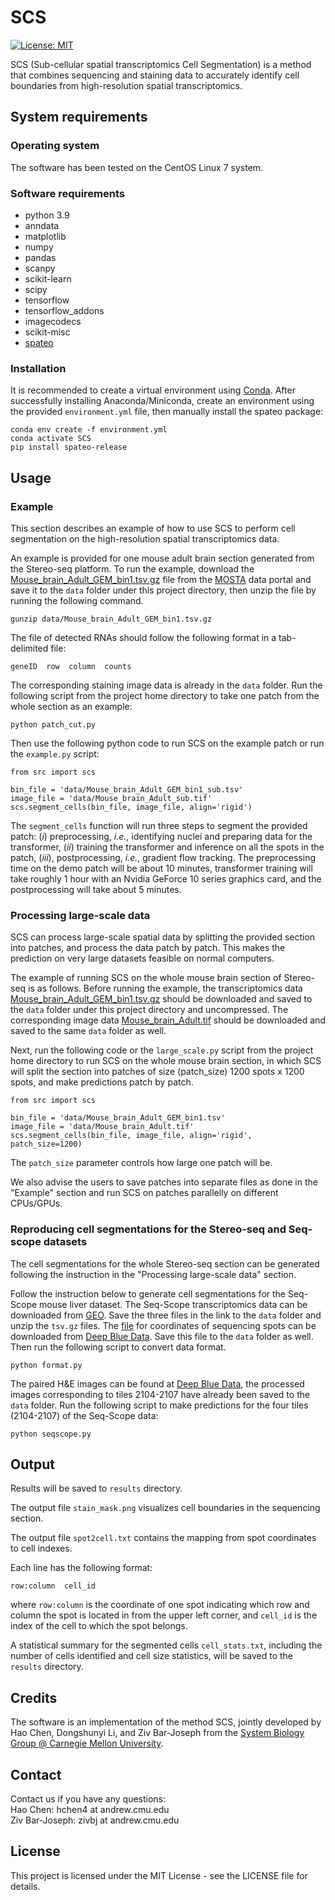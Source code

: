 # SCS
[![License: MIT](https://img.shields.io/badge/License-MIT-yellow.svg)](https://opensource.org/licenses/MIT)

SCS (Sub-cellular spatial transcriptomics Cell Segmentation) is a method that combines sequencing and staining data to accurately identify cell boundaries from high-resolution spatial transcriptomics.

## System requirements
### Operating system
The software has been tested on the CentOS Linux 7 system.

### Software requirements
- python 3.9</br>
- anndata</br>
- matplotlib</br>
- numpy</br>
- pandas</br>
- scanpy</br>
- scikit-learn</br>
- scipy</br>
- tensorflow</br>
- tensorflow_addons</br>
- imagecodecs </br>
- scikit-misc </br>
- [spateo](https://spateo-release.readthedocs.io/en/latest/installation.html)


### Installation
It is recommended to create a virtual environment using [Conda](https://conda.io/projects/conda/en/latest/index.html). After successfully installing Anaconda/Miniconda, create an environment using the provided `environment.yml` file, then manually install the spateo package:
```
conda env create -f environment.yml
conda activate SCS
pip install spateo-release
```

## Usage
### Example
This section describes an example of how to use SCS to perform cell segmentation on the high-resolution spatial transcriptomics data.

An example is provided for one mouse adult brain section generated from the Stereo-seq platform. To run the example, download the [Mouse_brain_Adult_GEM_bin1.tsv.gz](https://ftp.cngb.org/pub/SciRAID/stomics/STDS0000058/Bin1_matrix/Mouse_brain_Adult_GEM_bin1.tsv.gz) file from the [MOSTA](https://db.cngb.org/stomics/mosta/download/) data portal and save it to the `data` folder under this project directory, then unzip the file by running the following command.
```
gunzip data/Mouse_brain_Adult_GEM_bin1.tsv.gz
```
The file of detected RNAs should follow the following format in a tab-delimited file:
```
geneID  row  column  counts
```
The corresponding staining image data is already in the `data` folder. Run the following script from the project home directory to take one patch from the whole section as an example:
```
python patch_cut.py
```
Then use the following python code to run SCS on the example patch or run the `example.py` script:
```
from src import scs

bin_file = 'data/Mouse_brain_Adult_GEM_bin1_sub.tsv'
image_file = 'data/Mouse_brain_Adult_sub.tif'
scs.segment_cells(bin_file, image_file, align='rigid')
```

The `segment_cells` function will run three steps to segment the provided patch: (*i*) preprocessing, *i.e.*, identifying nuclei and preparing data for the transformer, (*ii*) training the transformer and inference on all the spots in the patch, (*iii*), postprocessing, *i.e.*, gradient flow tracking. The preprocessing time on the demo patch will be about 10 minutes, transformer training will take roughly 1 hour with an Nvidia GeForce 10 series graphics card, and the postprocessing will take about 5 minutes.

### Processing large-scale data
SCS can process large-scale spatial data by splitting the provided section into patches, and process the data patch by patch. This makes the prediction on very large datasets feasible on normal computers.

The example of running SCS on the whole mouse brain section of Stereo-seq is as follows. Before running the example, the transcriptomics data [Mouse_brain_Adult_GEM_bin1.tsv.gz](https://ftp.cngb.org/pub/SciRAID/stomics/STDS0000058/Bin1_matrix/Mouse_brain_Adult_GEM_bin1.tsv.gz) should be downloaded and saved to the `data` folder under this project directory and uncompressed. The corresponding image data [Mouse_brain_Adult.tif](https://ftp.cngb.org/pub/SciRAID/stomics/STDS0000058/Image/Mouse_brain_Adult.tif) should be downloaded and saved to the same `data` folder as well.

Next, run the following code or the `large_scale.py` script from the project home directory to run SCS on the whole mouse brain section, in which SCS will split the section into patches of size (patch_size) 1200 spots x 1200 spots, and make predictions patch by patch.
```
from src import scs

bin_file = 'data/Mouse_brain_Adult_GEM_bin1.tsv'
image_file = 'data/Mouse_brain_Adult.tif'
scs.segment_cells(bin_file, image_file, align='rigid', patch_size=1200)
```
The `patch_size` parameter controls how large one patch will be.

We also advise the users to save patches into separate files as done in the "Example" section and run SCS on patches parallelly on different CPUs/GPUs.

### Reproducing cell segmentations for the Stereo-seq and Seq-scope datasets
The cell segmentations for the whole Stereo-seq section can be generated following the instruction in the "Processing large-scale data" section.

Follow the instruction below to generate cell segmentations for the Seq-Scope mouse liver dataset. The Seq-Scope transcriptomics data can be downloaded from [GEO](https://www-ncbi-nlm-nih-gov.cmu.idm.oclc.org/geo/query/acc.cgi?acc=GSM5212844). Save the three files in the link to the `data` folder and unzip the `tsv.gz` files. The [file](https://deepblue.lib.umich.edu/data/downloads/g158bh60f) for coordinates of sequencing spots can be downloaded from [Deep Blue Data](https://deepblue.lib.umich.edu/data/concern/file_sets/g158bh60f). Save this file to the `data` folder as well. Then run the following script to convert data format.
```
python format.py
```

The paired H&E images can be found at [Deep Blue Data](https://doi.org/10.7302/cjfe-wa35), the processed images corresponding to tiles 2104-2107 have already been saved to the `data` folder. Run the following script to make predictions for the four tiles (2104-2107) of the Seq-Scope data:
```
python seqscope.py
```

## Output
Results will be saved to `results` directory.

The output file `stain_mask.png` visualizes cell boundaries in the sequencing section.

The output file `spot2cell.txt` contains the mapping from spot coordinates to cell indexes.

Each line has the following format:
```
row:column  cell_id
```
where `row:column` is the coordinate of one spot indicating which row and column the spot is located in from the upper left corner, and `cell_id` is the index of the cell to which the spot belongs.

A statistical summary for the segmented cells `cell_stats.txt`, including the number of cells identified and cell size statistics, will be saved to the `results` directory.

## Credits
The software is an implementation of the method SCS, jointly developed by Hao Chen, Dongshunyi Li, and Ziv Bar-Joseph from the [System Biology Group @ Carnegie Mellon University](http://sb.cs.cmu.edu/).

## Contact
Contact us if you have any questions:</br>
Hao Chen: hchen4 at andrew.cmu.edu</br>
Ziv Bar-Joseph: zivbj at andrew.cmu.edu</br>

## License
This project is licensed under the MIT License - see the LICENSE file for details.
